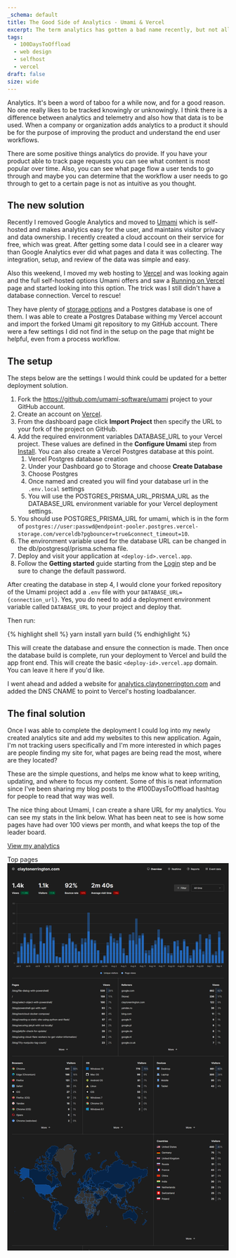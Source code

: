 ```yaml
---
_schema: default
title: The Good Side of Analytics - Umami & Vercel
excerpt: The term analytics has gotten a bad name recently, but not all of it is bad.
tags:
  - 100DaysToOffload
  - web design
  - selfhost
  - vercel
draft: false
size: wide
---
```

Analytics. It's been a word of taboo for a while now, and for a good reason. No one really likes to be tracked knowingly or unknowingly. I think there is a difference between analytics and telemetry and also how that data is to be used. When a company or organization adds analytics to a product it should be for the purpose of improving the product and understand the end user workflows.

There are some positive things analytics do provide. If you have your product able to track page requests you can see what content is most popular over time. Also, you can see what page flow a user tends to go through and maybe you can determine that the workflow a user needs to go through to get to a certain page is not as intuitive as you thought.

## The new solution

Recently I removed Google Analytics and moved to <a target="_blank" rel="noopener" href="https://umami.is/">Umami</a> which is self-hosted and makes analytics easy for the user, and maintains visitor privacy and data ownership. I recently created a cloud account on their service for free, which was great. After getting some data I could see in a clearer way than Google Analytics ever did what pages and data it was collecting. The integration, setup, and review of the data was simple and easy.

Also this weekend, I moved my web hosting to <a target="_blank" rel="noopener" href="https://vercel.com">Vercel</a> and was looking again and the full self-hosted options Umami offers and saw a <a target="_blank" rel="noopener" href="https://umami.is/docs/running-on-vercel">Running on Vercel</a> page and started looking into this option. The trick was I still didn't have a database connection. Vercel to rescue!

They have plenty of <a target="_blank" rel="noopener" href="https://vercel.com/docs/storage">storage options</a> and a Postgres database is one of them. I was able to create a Postgres Database withing my Vercel account and import the forked Umami git repository to my GitHub account. There were a few settings I did not find in the setup on the page that might be helpful, even from a process workflow.

## The setup

The steps below are the settings I would think could be updated for a better deployment solution.

1. Fork the <a target="_blank" rel="noopener" href="https://github.com/umami-software/umami">https://github.com/umami-software/umami</a> project to your GitHub account.
2. Create an account on <a target="_blank" rel="noopener" href="https://vercel.com/">Vercel</a>.
3. From the dashboard page click **Import Project** then specify the URL to your fork of the project on GitHub.
4. Add the required environment variables DATABASE\_URL to your Vercel project. These values are defined in the **Configure Umami** step from [Install](https://umami.is/docs/install). You can also create a Vercel Postgres database at this point.
   1. Vercel Postgres database creation
   2. Under your Dashboard go to Storage and choose **Create Database**
   3. Choose Postgres
   4. Once named and created you will find your database url in the `.env.local` settings
   5. You will use the POSTGRES\_PRISMA\_URL\_PRISMA\_URL as the DATABASE\_URL environment variable for your Vercel deployment settings.
5. You should use POSTGRES\_PRISMA\_URL for umami, which is in the form of `postgres://user:passwd@endpoint-pooler.postgres.vercel-storage.com/verceldb?pgbouncer=true&connect_timeout=10`.
6. The environment variable used for the database URL can be changed in the db/postgresql/prisma.schema file.
7. Deploy and visit your application at `<deploy-id>.vercel.app`.
8. Follow the **Getting started** guide starting from the [Login](https://umami.is/docs/login) step and be sure to change the default password.

After creating the database in step 4, I would clone your forked repository of the Umami project add a `.env` file with your `DATABASE_URL={connection_url}`. Yes, you do need to add a deployment environment variable called `DATABASE_URL` to your project and deploy that.

Then run:

{% highlight shell %} yarn install yarn build {% endhighlight %}

This will create the database and ensure the connection is made. Then once the database build is complete, run your deployment to Vercel and build the app front end. This will create the basic `<deploy-id>.vercel.app` domain. You can leave it here if you'd like.

I went ahead and added a website for <a target="_blank" rel="noopener" href="https://analytics.claytonerrington.com/">analytics.claytonerrington.com</a> and added the DNS CNAME to point to Vercel's hosting loadbalancer.

## The final solution

Once I was able to complete the deployment I could log into my newly created analytics site and add my websites to this new application. Again, I'm not tracking users specifically and I'm more interested in which pages are people finding my site for, what pages are being read the most, where are they located?

These are the simple questions, and helps me know what to keep writing, updating, and where to focus my content. Some of this is neat information since I've been sharing my blog posts to the \#100DaysToOffload hashtag for people to read that way was well.

The nice thing about Umami, I can create a share URL for my analytics. You can see my stats in the link below. What has been neat to see is how some pages have had over 100 views per month, and what keeps the top of the leader board.

<a target="_blank" rel="noopener" href="https://analytics.claytonerrington.com/share/9FNL88ifrvc1v0EY/claytonerrington.com">View my analytics</a>

Top pages ![Top Pages](/static/images/posts/analytics.png)
